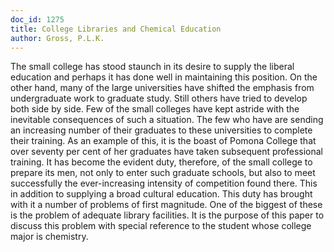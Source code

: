 ```yaml
---
doc_id: 1275
title: College Libraries and Chemical Education
author: Gross, P.L.K.
---
```


The small college has stood staunch in its desire to
supply the liberal education and perhaps it has done
well in maintaining this position.  On the other hand,
many of the large universities have shifted the
emphasis from undergraduate work to graduate study.
Still others have tried to develop both side by side.
Few of the small colleges have kept astride with the
inevitable consequences of such a situation.  The
few who have are sending an increasing number of
their graduates to these universities to complete their
training.  As an example of this, it is the boast of
Pomona College that over seventy per cent of her
graduates have taken subsequent professional training.
It has become the evident duty, therefore, of the
small college to prepare its men, not only to enter
such graduate schools, but also to meet successfully
the ever-increasing intensity of competition found
there.  This in addition to supplying a broad
cultural education.  This duty has brought with it
a number of problems of first magnitude.  One of the
biggest of these is the problem of adequate library
facilities.
  It is the purpose of this paper to discuss this
problem with special reference to the student whose
college major is chemistry.